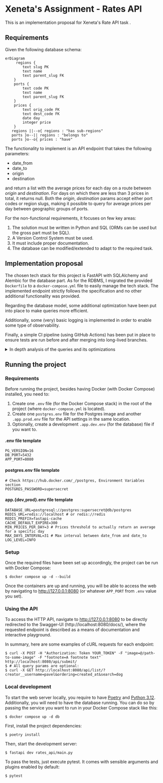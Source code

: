 # Xeneta's Assignment - Rates API

This is an implementation proposal for Xeneta's Rate API task .

## Requirements

Given the following database schema:

```mermaid
erDiagram
     regions {
        text slug PK
        text name
        text parent_slug FK
    }
    ports {
        text code PK
        text name
        text parent_slug FK
    }
    prices {
        text orig_code FK
        text dest_code FK
        date day
        integer price
    }
   regions ||--o{ regions : "has sub-regions"
   ports }o--|| regions : "belongs to"
   ports }o--o{ prices : "have"
```


The functionality to implement is an API endpoint that takes the following parameters:

* date_from
* date_to
* origin
* destination

and return a list with the average prices for each day on a route between _origin_ and _destination_. For days on which there are less than 3 prices in total, it returns null. Both the _origin_, _destination_ params accept either port codes or region slugs, making it possible to query for average prices per day between geographic groups of ports.

For the non-functional requirements, it focuses on few key areas:

1. The solution must be written in Python and SQL (ORMs can be used but the gross part must be SQL).
2. A Version Control System must be used.
3. It must include proper documentation.
4. The database can be modified/extended to adapt to the required task.

## Implementation proposal

The chosen tech stack for this project is FastAPI with SQLAlchemy and Alembic for the database part. As for the RDBMS, I migrated the provided `Dockerfile` to a `docker-compose.yml` file to easily manage the tech stack. The implemented endpoint strictly follows the specification and no other additional functionality was provided.

Regarding the database model, some additional optimization have been put into place to make queries more efficient.

Additionally, some (very) basic logging is implemented in order to enable some type of observability.

Finally, a simple CI pipeline (using GitHub Actions) has been put in place to ensure tests are run before and after merging into long-lived branches.

<details>
   <summary>In depth analysis of the queries and its optimizations</summary>

#### Initial approach

For the given task, the naive approach would be to have a simple query such as this one:

```sql
select day, round(avg(price)) as average_price
from prices
where
    orig_code = :origin and dest_code = :destination and day between :date_from and :date_to
group by day
having count(*) >= :min_prices_per_day
order by day
```

However, if we set our variables to be the same as in the assignment's example, we will notice that a query like this will not return anything. Indeed, this happens because **we are only filtering by the port code, and cannot filter by a region**. By changing the example's destination to, for example, `'NOTRD'`, we will also observe that there are some omitted days, which happens because the query will not return records for days when there are no prices or these are less than `:min_prices_per_day`.

To solve the first challenge, being able to query by port code and region slug, we can use a (somewhat) advanced SQL concept: [Recursive CTEs](https://learnsql.com/blog/sql-recursive-cte/). An initial approach to have a hierarchy of regions would be the following:

```sql
with recursive
    region_hierarchy as (
        -- Start with the initial regions (origin and destination).
        select slug
        from regions
        where slug = :port_or_region
        union all
        -- Recursively add all children regions.
        select r.slug
        from regions r
        join region_hierarchy rh on r.parent_slug = rh.slug
    )
-- Use the port code if it's a port code indeed.
select code, name, parent_slug
from ports
where code = :port_or_region
union
-- Include all the ports in the origin region recursively (this is where
-- the magic happens).
select code, name, parent_slug
from ports
join region_hierarchy rh on parent_slug = rh.slug
```
With this approach, we can now see that the sample's destination region yields 8 results (concretely, 6 codes for the `'north_europe_main'` and 2 for the `'uk_main'` sub-region), and querying by a specific port code works as well. Note that we could either combine both origin and destination with a condition like `in (:origin, :destination)` or repeat the query for each variable (this turns out to be more performant).

As for the missing days, as we are using Postgres, we can generate a series of dates with `generate_series` and then join it like this:

```sql
with
    prices as (
        select day, round(avg(price)) as average_price
        from prices
        where
            orig_code = :origin
            and dest_code = :destination
            and day between :date_from and :date_to
        group by day
        having count(*) >= :min_prices_per_day
    )
select d.day, p.average_price
from
    (
        select
            generate_series(:date_from ::date, :date_to ::date, '1 day' ::interval)::date
            as day
    ) as d
left join prices p on d.day = p.day
order by day


```

> [!TIP]
> Another alternative approach for this query would be to create a `days` dimensional table (in Kimball's Dimensional Data Modelling terms) that would have all the possible days pre-computed. This would make sense especially for RDBMS that would not have the `generate_series` function or if the queries used a wide date range.

After solving each part and combining both approaches, we get to the following query:

```sql
with recursive
    origin_region_hierarchy as (
        select slug
        from regions
        where slug = :origin
        union all
        select r.slug
        from regions r
        join origin_region_hierarchy rh on r.parent_slug = rh.slug
    ),
    destination_region_hierarchy as (
        select slug
        from regions
        where slug = :destination
        union all
        select r.slug
        from regions r
        join destination_region_hierarchy rh on r.parent_slug = rh.slug
    ),
    origin_ports as (
        select code
        from ports
        where code = :origin
        union
        select code
        from ports
        join origin_region_hierarchy rh on parent_slug = rh.slug
    ),
    destination_ports as (
        select code
        from ports
        where code = :destination
        union
        select code
        from ports
        join destination_region_hierarchy rh on parent_slug = rh.slug
    ),
    avg_prices as (
        select day, round(avg(price), 0) as average_price
        from prices
        where
            orig_code in (select code from origin_ports)
            and dest_code in (select code from destination_ports)
            and day between :date_from and :date_to
        group by day
        having count(price) >= :min_prices_per_day
    ),
    dates as (
        select
            generate_series(
                :date_from ::date,
                :date_to ::date,
                '1 day' ::interval
            )::date as day
    )
select d.day, ap.average_price
from dates d
left join avg_prices ap on d.day = ap.day
order by d.day
;
```

> [!NOTE]
> In this case, this query expects all the parameters to be logically correct. In turn, the input validation utilizes a similar query, and is processed via application code. Check the commit 065395b69302bd4eff5d818b56f9387212834285 for more information.

#### Optimization

Although the query is not slow, mainly because of the few data entries available, it was certainly not optimized. Hence, by trying and analyzing several execution plans, I found the following tunings to be of (potential) help:

##### Avoiding the recursive CTE:
As the regions table is not expected to change much, we could create a materialized view to store the pre-computed region hierarchy:

```sql
CREATE MATERIALIZED VIEW mv_region_hierarchy AS
WITH RECURSIVE region_hierarchy AS (
    SELECT slug, parent_slug, 1 AS level
    FROM regions
    WHERE parent_slug IS NULL
    UNION ALL
    SELECT r.slug, r.parent_slug, rh.level + 1
    FROM regions r
    JOIN region_hierarchy rh ON r.parent_slug = rh.slug
)
SELECT * FROM region_hierarchy;

CREATE INDEX idx_mv_region_hierarchy_slug ON mv_region_hierarchy (slug);
CREATE INDEX idx_mv_region_hierarchy_parent_slug ON mv_region_hierarchy (parent_slug);
```

To use this materialized view, we must delete the recursive CTEs and modify its usages in `origin_ports` and `destination_port`:

```sql
with
    origin_ports as (
        select code
        from ports
        where code = :origin
        union
        select code
        from ports p
        join mv_region_hierarchy rh on p.parent_slug = rh.slug
        -- now the hierarchy filtering happens here:
        where rh.slug = :origin or rh.parent_slug = :origin
    ),
    -- same of destination_ports
[...]
```

Nevertheless, this approach varies a lot in terms of performance, so it is difficult to determine how helpful it is.

##### Additional indexes

Other than columns with primary keys, we were also filtering the `parent_slug` ones from both `regions` and `ports`. Therefore, creating some indexes on top of these would probably help:

```sql
CREATE INDEX idx_regions_parent_slug ON regions (parent_slug);
CREATE INDEX idx_ports_parent_slug ON ports (parent_slug);
```

In practice, as there is not enough data in these tables, the optimization engine chooses not to use these indexes, and performs sequential scans instead (forcing it to use them causes the query execution cost to rise, indeed). This situation might change in scenarios with bigger data volumes.

Besides the `region` and `port` tables, we also filter the columns present in `prices` to later calculate the average price. To optimize this, we can chose a (somewhat) advanced type of index: a Covering Index that includes the `price` the column. This way, we could calculate this average without having to access the table directly (at the expense of using additional storage):

```sql
CREATE INDEX idx_prices_covering ON prices (day, orig_code, dest_code) INCLUDE (price);
```

In this case, the optimization engine chooses to use this index, as it provides significant improvement.

##### Optimization comparison

After implementing these changes, the improvement varies on the query's parameters:

* For the assignment's sample query, we go from a cost of ~1500 to ~778 (a ~48% improvement).
* For a bigger query (from china_main to northern_europe, the whole month of January 2016), we go from a cost of ~2000 to ~1538 (a ~23% improvement).

While the speedup might not be very stable, it is clear that this approach outperforms the initial one. These results can be further improved by tuning some settings such as the `work_mem` parameter.

</details>

## Running the project

### Requirements
Before running the project, besides having Docker (with Docker Compose) installed, you need to:

1. Create one `.env` file (for the Docker Compose stack) in the root of the project (where `docker-compose.yml` is located).
2. Create one `postgres.env` file for the Postgres image and another `.app.prod.env` file for the API settings in the same location.
3. Optionally, create a development `.app.dev.env` (for the database) file if you want to.

#### .env file template
```dosini
PG_VERSION=16
DB_PORT=5432
APP_PORT=8080
```

#### postgres.env file template
```dosini
# Check https://hub.docker.com/_/postgres, Environment Variables section
POSTGRES_PASSWORD=supersecret
```


#### app.{dev,prod}.env file template
```dosini
DATABASE_URL=postgresql://postgres:supersecret@db/postgres
REDIS_URL=redis://localhost # or redis://redis
REDIS_PREFIX=fastapi-cache
CACHE_DEFAULT_EXPIRE=300
MIN_PRICES_PER_DAY=3 # Prices threshold to actually return an average for a specific day
MAX_DAYS_INTERVAL=31 # Max interval between date_from and date_to
LOG_LEVEL=INFO
```

### Setup
Once the required files have been set up accordingly, the project can be run with Docker Compose:

```console
$ docker compose up -d --build
```

Once the containers are up and running, you will be able to access the web by navigating to http://127.0.0.1:8080 (or whatever `APP_PORT` from `.env` value you set).


### Using the API

To access the HTTP API, navigate to http://127.0.0.1:8080 to be directly redirected to the Swagger-UI (http://localhost:8080/docs/), where the requested endpoint is described as a means of documentation and interactive playground.

In summary, here are some examples of cURL requests for each endpoint:

```console
$ curl -X POST -H "Authorization: Token YOUR_TOKEN" -F "image=@/path-to-some-image" -F "footnote=A footnote text" http://localhost:8080/api/submit/
$ # All query params are optional:
$ curl -X GET http://localhost:8080/api/list/?creator__username=pavel&ordering=created_at&search=dog
```

### Local development

To start the web server locally, you require to have [Poetry](https://python-poetry.org/) and [Python 3.12](https://www.python.org/). Additionally, you will need to have the database running. You can do so by passing the service you want to run in your Docker Compose stack like this:
```console
$ docker compose up -d db
```

First, install the project dependencies:

```console
$ poetry install
```

Then, start the development server:

```console
$ fastapi dev rates_api/main.py
```

To pass the tests, just execute pytest. It comes with sensible arguments and plugins enabled by default:
```console
$ pytest
```
